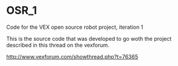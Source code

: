 OSR_1
=====

Code for the VEX open source robot project, iteration 1

This is the source code that was developed to go woth the
project described in this thread on the vexforum.

http://www.vexforum.com/showthread.php?t=76365
